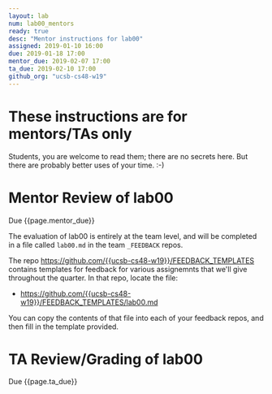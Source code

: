 ```yaml
---
layout: lab
num: lab00_mentors
ready: true
desc: "Mentor instructions for lab00"
assigned: 2019-01-10 16:00
due: 2019-01-18 17:00
mentor_due: 2019-02-07 17:00
ta_due: 2019-02-10 17:00
github_org: "ucsb-cs48-w19"
---
```


<div style="display:none">
https://ucsb-cs48.github.io/w19/lab/lab03_mentors/
</div>

# These instructions are for mentors/TAs only

Students, you are welcome to read them; there are no secrets here.   But there are probably better uses of your time. :-)

# Mentor Review of lab00

Due {{page.mentor_due}}

The evaluation of lab00 is entirely at the team level, and will be completed in a file called `lab00.md` in the team `_FEEDBACK` repos.  

The repo <https://github.com/{{ucsb-cs48-w19}}/FEEDBACK_TEMPLATES> contains templates for feedback for various assignemnts that we'll
give throughout the quarter.  In that repo, locate the file:

* <https://github.com/{{ucsb-cs48-w19}}/FEEDBACK_TEMPLATES/lab00.md>

You can copy the contents of that file into each of your feedback repos, and then fill in the template provided.

# TA Review/Grading of lab00

Due {{page.ta_due}}
